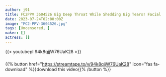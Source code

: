 ```yaml
---
author: j91
title: FC2PPV 3604526 Big Deep Throat While Shedding Big Tears! Facial! Gulp! Disturbed With A Smile!
date: 2023-07-24T02:00:00Z
image: "FC2-PPV-3604526.jpg"
tags: [Uncensored, ]
maker: []
actress: []
---
```



{{< youtubepl 94k8qjjW76UaK28 >}}
###

{{% button href="https://streamtape.to/v/94k8qjjW76UaK28" icon="fas fa-download" %}}download this video{{% /button %}}


